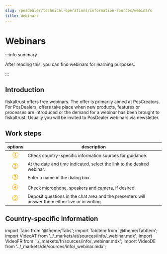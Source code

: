 ```yaml
---
slug: /posdealer/technical-operations/information-sources/webinars
title: Webinars
---
```

# Webinars

:::info summary

After reading this, you can find webinars for learning purposes.

:::

## Introduction

fiskaltrust offers free webinars. The offer is primarily aimed at PosCreators. For PosDealers, offers take place when new products, features or processes are introduced or the demand for a webinar has been brought to fiskaltrust. Usually you will be invited to PosDealer webinars via newsletter.

## Work steps

| options | description                                                                                                                |
|:----------------------:|-------------------------------------------------------------------------------------------------------------------------------------|
|![Number 1](../images/Numbers/circle-1o.png)|Check country-specific information sources for guidance.  |
|![Number 2](../images/Numbers/circle-2o.png)|At the date and time indicated, select the link to the desired webinar.  |
|![Number 3](../images/Numbers/circle-3o.png)|Enter a name in the dialog box.  |
|![Number 4](../images/Numbers/circle-4o.png)|Check microphone, speakers and camera, if desired.  |
|![Number 5](../images/Numbers/circle-5o.png)|Deposit questions in the chat area and the presenters will answer them either live or in writing.  |

## Country-specific information

import Tabs from '@theme/Tabs';
import TabItem from '@theme/TabItem';
import VideoAT from '../_markets/at/sources/info/_webinar.mdx';
import VideoFR from '../_markets/fr/sources/info/_webinar.mdx';
import VideoDE from '../_markets/de/sources/info/_webinar.mdx';

<Tabs groupId="market">

  <TabItem value="AT" label="Austria">
    <VideoAT />
  </TabItem>

  <TabItem value="FR" label="France">
    <VideoFR />
  </TabItem>

  <TabItem value="DE" label="Germany">
    <VideoDE />
  </TabItem>

</Tabs>